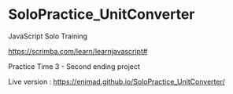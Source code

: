 # SoloPractice_UnitConverter

JavaScript Solo Training

https://scrimba.com/learn/learnjavascript#

Practice Time 3 - Second ending project

Live version : https://enimad.github.io/SoloPractice_UnitConverter/
